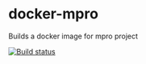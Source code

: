 # docker-mpro
Builds a docker image for mpro project

[![Build status](https://travis-ci.org/Nanielito/docker-mpro.svg?master)](https://travis-ci.org/Nanielito)
